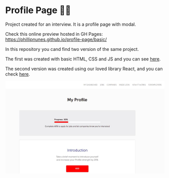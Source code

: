 # Profile Page  :rocket::rocket:
Project created for an interview. It is a profile page with modal.

Check this online preview hosted in GH Pages:
https://phillipnunes.github.io/profile-page/basic/

In this repository you cand find two version of the same project.

The first was created with basic HTML, CSS and JS and you can see [here](https://github.com/phillipnunes/profile-page/tree/master/basic).

The second version was created using our loved library React, and you can check [here](https://github.com/phillipnunes/profile-page/tree/master/app-react).

![alt text](https://github.com/phillipnunes/profile-page/blob/master/preview.jpg "Preview")


